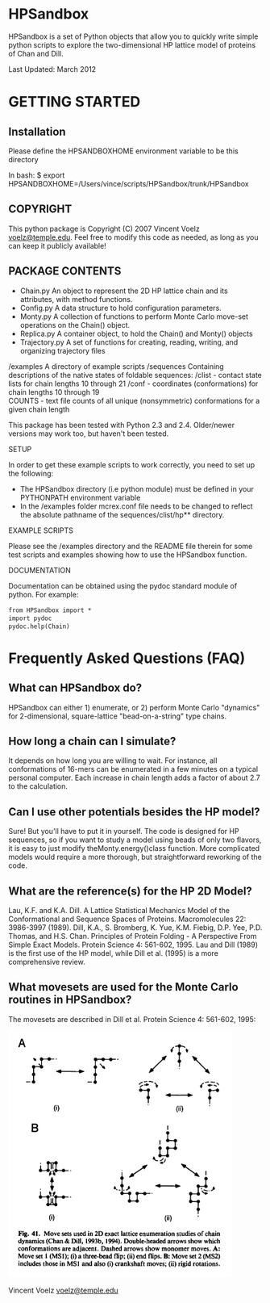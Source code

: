 HPSandbox
===============

HPSandbox is a set of Python objects that allow you to quickly write simple python scripts
to explore the two-dimensional HP lattice model of proteins of Chan and Dill.


Last Updated:  March 2012

GETTING STARTED
===============

Installation
---------------

Please define the HPSANDBOXHOME environment variable to be this directory 

In bash: $ export HPSANDBOXHOME=/Users/vince/scripts/HPSandbox/trunk/HPSandbox

COPYRIGHT
---------------
This python package is Copyright (C) 2007 Vincent Voelz <voelz@temple.edu>.
Feel free to modify this code as needed, as long as you can keep it publicly available!



PACKAGE CONTENTS
---------------

  * Chain.py           An object to represent the 2D HP lattice chain and its attributes, with method functions.
  * Config.py          A data structure to hold configuration parameters.
  * Monty.py           A collection of functions to perform Monte Carlo move-set operations on the Chain() object.
  * Replica.py         A container object, to hold the Chain() and Monty() objects
  * Trajectory.py      A set of functions for creating, reading, writing, and organizing trajectory files

/examples          A directory of example scripts
/sequences         Containing descriptions of the native states of foldable sequences:
                       /clist - contact state lists for chain lengths 10 through 21
                       /conf  - coordinates (conformations) for chain lengths 10 through 19    
                       COUNTS - text file counts of all unique (nonsymmetric) conformations for a given chain length

This package has been tested with Python 2.3 and 2.4.   Older/newer versions may work too, but haven't been tested.

         
SETUP

In order to get these example scripts to work correctly, you need to set up the following:

  *  The HPSandbox directory (i.e python module) must be defined in your PYTHONPATH environment variable
  *  In the /examples folder mcrex.conf file needs to be changed to reflect the absolute pathname
   of the sequences/clist/hp**  directory.



EXAMPLE SCRIPTS

Please see the /examples directory and the README file therein for some test scripts and examples showing
how to use the HPSandbox function.


DOCUMENTATION

Documentation can be obtained using the pydoc standard module of python. For example:

    from HPSandbox import *
    import pydoc
    pydoc.help(Chain)


Frequently Asked Questions (FAQ)
===============

What can HPSandbox do?
----------------------
HPSandbox can either 1) enumerate, or 2) perform Monte Carlo "dynamics" for 2-dimensional, square-lattice "bead-on-a-string" type chains.

How long a chain can I simulate?
----------------------
It depends on how long you are willing to wait. For instance, all conformations of 16-mers can be enumerated in a few minutes on a typical personal computer. Each increase in chain length adds a factor of about 2.7 to the calculation.

Can I use other potentials besides the HP model?
----------------------
Sure! But you'll have to put it in yourself. The code is designed for HP sequences, so if you want to study a model using beads of only two flavors, it is easy to just modify theMonty.energy()class function. More complicated models would require a more thorough, but straightforward reworking of the code.

What are the reference(s) for the HP 2D Model?
----------------------
Lau, K.F. and K.A. Dill. A Lattice Statistical Mechanics Model of the Conformational and Sequence Spaces of Proteins. Macromolecules 22: 3986-3997 (1989).
Dill, K.A., S. Bromberg, K. Yue, K.M. Fiebig, D.P. Yee, P.D. Thomas, and H.S. Chan. Principles of Protein Folding - A Perspective From Simple Exact Models. Protein Science 4: 561-602, 1995.
Lau and Dill (1989) is the first use of the HP model, while Dill et al. (1995) is a more comprehensive review.

What movesets are used for the Monte Carlo routines in HPSandbox?
----------------------
The movesets are described in Dill et al. Protein Science 4: 561-602, 1995:

<img src="images/movesets.png">


Vincent Voelz
voelz@temple.edu
